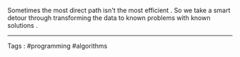 Sometimes the most direct path isn't the most efficient . So we take a smart detour through transforming the data to known problems with known solutions . 
___

Tags : #programming #algorithms 
